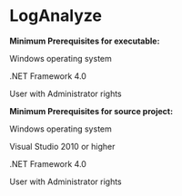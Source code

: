 LogAnalyze
==========

**Minimum Prerequisites for executable:**
   
   Windows operating system
   
   .NET Framework 4.0
   
   User with Administrator rights

**Minimum Prerequisites for source project:**
   
   Windows operating system
   
   Visual Studio 2010 or higher
   
   .NET Framework 4.0
   
   User with Administrator rights
  
  
